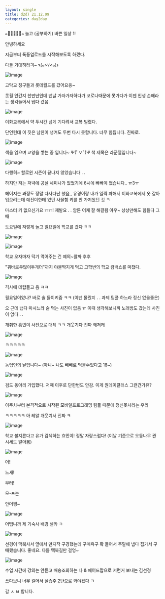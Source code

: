 ```yaml
---
layout: single
title: d2d) 21.12.09
categories: day2day
---
```


๑･̑◡･̑๑ 놀고 (공부하기) 바쁜 일상 1!

안녕하세요

지금부터 폭풍업로드를 시작해보도록 하겠다.

다들 기대하라긔~ ٩(๑>∀<๑)۶

![image](https://user-images.githubusercontent.com/52832956/145271763-f7027210-2288-4332-903d-bcfba2341b30.png)

고닥교 칭구들과 롯데월드를 갔어요옹~

롯월 안간지 천만년인데 맨날 가자가자하다가 코로나때문에 못가다가 이젠 인생 손해라는 생각들어서 냅다 갔음.

![image](https://user-images.githubusercontent.com/52832956/145271894-181581b3-97a9-490f-b6db-d0507f406bbe.png)

이화교복에서 약 두시간 넘게 기다려서 교복 빌렸다.

단언컨대 이 짓은 남친이 생겨도 두번 다시 못합니다.  너무 힘듭니다. 진짜로.

![image](https://user-images.githubusercontent.com/52832956/145272035-eaa4b9f5-832a-4860-af35-b2641288970c.png)

책을 읽으며 교양을 쌓는 중 입니다~ Ψ(ﾟ∀ﾟ)Ψ 책 제목은 라푼젤입니다~

![image](https://user-images.githubusercontent.com/52832956/145272270-3be02c6e-654c-46fd-be64-f27a2cae4048.png)

다행히~ 할로윈 시즌이 끝나지 않았습니다 . . 

하지만 저는 저녁에 공설 세미나가 있었기에 6시에 빠빠이 했습니다.. ㅠ3ㅜ

헤어지는 과정도 정말 다사다난 했음,, 유경이랑 내가 일찍 파해서 이화교복에서 옷 갈아입으려는데 예진이한테 있던 사물함 키를 안 가져왔던 것 ㅋ

마스터 키 없으신가요 ㅠㅠ! 제발요 . . 암튼 어케 잘 해결됨 아우~ 상상만해도 힘들다 그때

토요일에 저렇게 놀고 일요일에 학교를 갔다 ㅋㅋ

![image](https://user-images.githubusercontent.com/52832956/145272720-d12d8779-ddab-4bfe-a783-a27d501525e7.png)

![image](https://user-images.githubusercontent.com/52832956/145272751-7036d423-a56e-4b69-a358-4cdc59f05c08.png)

학교 오자마자 덕기 먹어주는 건 예의~랄까 후후

"꿔바로우많이두개더"까지 야물딱지게 먹고 고학번의 학교 컴백쇼를 마쳤다. 

![image](https://user-images.githubusercontent.com/52832956/145272877-353bf8c8-cc6e-4b20-9372-94adb05606d9.png)

긱사에 데탑들고 옴 ㅋㅋ 

월요일이었나? 바로 술 들이켜줌 ㅋㅋ (이땐 몰랐지 . . 과제 팀플 하느라 정신 없을줄은)

오 근데 냅다 마시느라 술 먹는 사진이 없음 ㅠ 이때 생각해보니까 노래방도 갔는데 사진이 없다 . . 

개취한 홍민이 사진으로 대체 ㅋㅋ 개웃기다 진짜 왜저래

![image](https://user-images.githubusercontent.com/52832956/145273307-96b58690-fc89-427c-a1d6-d3daf011958f.png)

ㅋㅋㅋㅋㅋ

![image](https://user-images.githubusercontent.com/52832956/145273382-d09de48b-186f-4c93-bfae-ab946d23aa28.png)

농업인의 날입니다~ (아니~ 나도 빼빼로 먹을수있다고 18~)

![image](https://user-images.githubusercontent.com/52832956/145273489-faf2f43a-a3d7-4478-978d-41871953daa6.png)

검도 동아리 가입했다. 저때 이후로 단한번도 안감. 이게 원데이클래스 그런건가유?

![image](https://user-images.githubusercontent.com/52832956/145273612-f35f3928-dd14-4302-9761-1998f533808e.png)

이주차부터 본격적으로 시작된 모바일프로그래밍 팀플 때문에 정신못차리는 우리

ㅋㅋㅋㅋㅋ 아 레알 개웃겨서 진짜 ㅋ 

![image](https://user-images.githubusercontent.com/52832956/145273736-911060ec-78f7-4ea4-85c0-e850ab6eef77.png)

학교 불지른다고 유가 검색하는 효민이! 정말 자랑스럽다! (이날 기준으로 오동나무 관 시세도 알아봄)

![image](https://user-images.githubusercontent.com/52832956/145273907-3f229776-de3e-4487-a9ee-25346fdc8cef.png)

어!

느새!

부터!

모-프는

안머쪙~

![image](https://user-images.githubusercontent.com/52832956/145274012-4de2497b-bfac-44b6-a610-a2c9cef77818.png)

어떱니까 제 기숙사 배경 셀카 ㅋ

![image](https://user-images.githubusercontent.com/52832956/145274049-50bb2f83-9d75-44ee-8e02-d50811e6d6d1.png)

선경이 맥북사서 옆에서 만지작 구경했는데 구매욕구 확 들어서 주말에 냅다 집가서 구매했습니다. 좋네요. 다들 맥북길만 걸엉~

![image](https://user-images.githubusercontent.com/52832956/145274155-d4f2de0a-4011-4def-a51a-7d3716420b99.png)

수업 시간에 강의는 안듣고 배송조회하는 나 & 에어드랍으로 저런거 보내는 김선경 

쓰다보니 너무 길어서 실습주 2탄으로 와야겠다 ㅋ 

감 ㅅ ㅂ 합니다.





